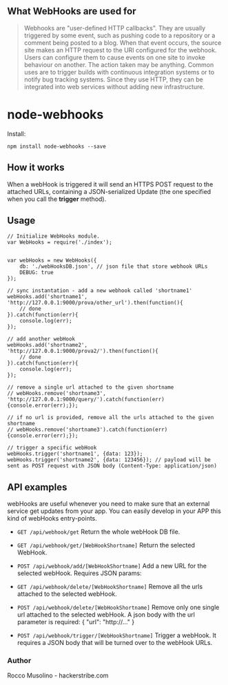 ## What WebHooks are used for

> Webhooks are "user-defined HTTP callbacks". They are usually triggered by some event, such as pushing code to a repository or a comment being posted to a blog. When that event occurs, the source site makes an HTTP request to the URI configured for the webhook. Users can configure them to cause events on one site to invoke behaviour on another. The action taken may be anything. Common uses are to trigger builds with continuous integration systems or to notify bug tracking systems. Since they use HTTP, they can be integrated into web services without adding new infrastructure.

# node-webhooks

Install:

    npm install node-webhooks --save


## How it works

When a webHook is triggered it will send an HTTPS POST request to the attached URLs, containing a JSON-serialized Update (the one specified when you call the **trigger** method).

## Usage

    // Initialize WebHooks module.
	var WebHooks = require('./index');


	var webHooks = new WebHooks({
	    db: './webHooksDB.json', // json file that store webhook URLs
	    DEBUG: true
	});

	// sync instantation - add a new webhook called 'shortname1'
	webHooks.add('shortname1', 'http://127.0.0.1:9000/prova/other_url').then(function(){
		// done
	}).catch(function(err){
		console.log(err);
	});

	// add another webHook
	webHooks.add('shortname2', 'http://127.0.0.1:9000/prova2/').then(function(){
		// done
	}).catch(function(err){
		console.log(err);
	});

	// remove a single url attached to the given shortname
	// webHooks.remove('shortname3', 'http://127.0.0.1:9000/query/').catch(function(err){console.error(err);});

	// if no url is provided, remove all the urls attached to the given shortname
	// webHooks.remove('shortname3').catch(function(err){console.error(err);});

	// trigger a specific webHook
	webHooks.trigger('shortname1', {data: 123});
	webHooks.trigger('shortname2', {data: 123456}); // payload will be sent as POST request with JSON body (Content-Type: application/json)

## API examples

webHooks are useful whenever you need to make sure that an external service get updates from your app.
You can easily develop in your APP this kind of webHooks entry-points.

- <code>GET /api/webhook/get</code>
Return the whole webHook DB file.

- <code>GET /api/webhook/get/[WebHookShortname]</code>
Return the selected WebHook.

- <code>POST /api/webhook/add/[WebHookShortname]</code>
Add a new URL for the selected webHook. Requires JSON params:

- <code>GET /api/webhook/delete/[WebHookShortname]</code>
Remove all the urls attached to the selected webHook.

- <code>POST /api/webhook/delete/[WebHookShortname]</code>
Remove only one single url attached to the selected webHook.
A json body with the url parameter is required: { "url": "http://..." }

- <code>POST /api/webhook/trigger/[WebHookShortname]</code>
Trigger a webHook. It requires a JSON body that will be turned over to the webHook URLs.



### Author

Rocco Musolino - hackerstribe.com